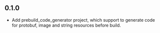 ## 0.1.0

* Add prebuild_code_generator project, which support to generate code for protobuf, image and string resources before build.

